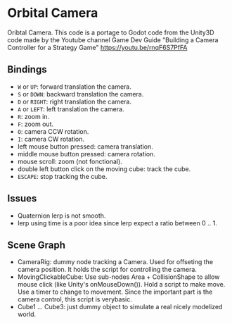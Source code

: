 # Orbital Camera

Oribtal Camera. This code is a portage to Godot code from the Unity3D code made by the
Youtube channel Game Dev Guide "Building a Camera Controller for a Strategy Game"
https://youtu.be/rnqF6S7PfFA

## Bindings
- `W` or `UP`: forward translation the camera.
- `S` or `DOWN`: backward translation the camera.
- `D` or `RIGHT`: right translation the camera.
- `A` or `LEFT`: left translation the camera.
- `R`: zoom in.
- `F`: zoom out.
- `O`: camera CCW rotation.
- `I`: camera CW rotation.
- left mouse button pressed: camera translation.
- middle mouse button pressed: camera rotation.
- mouse scroll: zoom (not fonctional).
- double left button click on the moving cube: track the cube.
- `ESCAPE`: stop tracking the cube.

## Issues
- Quaternion lerp is not smooth.
- lerp using time is a poor idea since lerp expect a ratio between 0 .. 1.

## Scene Graph
- CameraRig: dummy node tracking a Camera. Used for offseting the camera position. It holds the script for controlling the camera.
- MovingClickableCube: Use sub-nodes Area + CollisionShape to allow mouse click (like Unity's onMouseDown()). Hold a script to make move. Use a timer to change to movement. Since the important
part is the camera control, this script is verybasic.
- Cube1 ... Cube3: just dummy object to simulate a real nicely modelized world.
